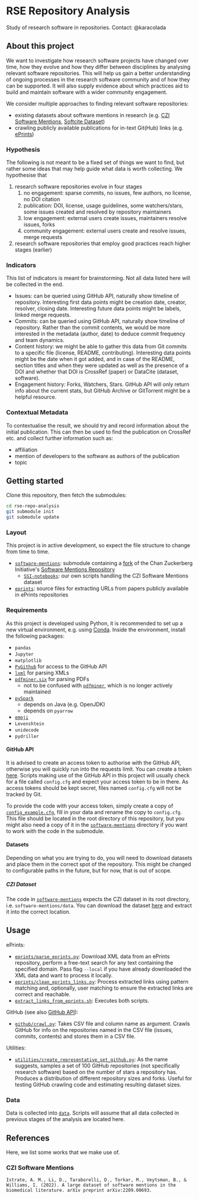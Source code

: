 # RSE Repository Analysis

Study of research software in repositories. Contact: @karacolada

## About this project

We want to investigate how research software projects have changed over time, how they evolve and how they differ between disciplines by analysing relevant software repositories.
This will help us gain a better understanding of ongoing processes in the research software community and of how they can be supported.
It will also supply evidence about which practices aid to build and maintain software with a wider community engagement.

We consider multiple approaches to finding relevant software repositories:
- existing datasets about software mentions in research (e.g. [CZI Software Mentions](https://github.com/chanzuckerberg/software-mentions), [Softcite Dataset](https://github.com/howisonlab/softcite-dataset))
- crawling publicly available publications for in-text Git(Hub) links (e.g. [ePrints](https://www.eprints.org/uk/))

### Hypothesis

The following is not meant to be a fixed set of things we want to find, but rather some ideas that may help guide what data is worth collecting.
We hypothesise that

1. research software repositories evolve in four stages
   1. no engagement: sparse commits, no issues, few authors, no license, no DOI citation
   2. publication: DOI, license, usage guidelines, some watchers/stars, some issues created and resolved by repository maintainers
   3. low engagement: external users create issues, maintainers resolve issues, forks
   4. community engagement: external users create and resolve issues, merge requests
2. research software repositories that employ good practices reach higher stages (earlier)

### Indicators

This list of indicators is meant for brainstorming. Not all data listed here will be collected in the end.

- Issues: can be queried using GitHub API, naturally show timeline of repository. Interesting first data points might be creation date, creator, resolver, closing date. Interesting future data points might be labels, linked merge requests.
- Commits: can be queried using GitHub API, naturally show timeline of repository. Rather than the commit contents, we would be more interested in the metadata (author, date) to deduce commit frequency and team dynamics.
- Content history: we might be able to gather this data from Git commits to a specific file (license, README, contributing). Interesting data points might be the date when it got added, and in case of the README, section titles and when they were updated as well as the presence of a DOI and whether that DOI is CrossRef (paper) or DataCite (dataset, software).
- Engagement history: Forks, Watchers, Stars. GitHub API will only return info about the current stats, but GitHub Archive or GitTorrent might be a helpful resource.

### Contextual Metadata

To contextualise the result, we should try and record information about the initial publication. This can then be used to find the publication on CrossRef etc. and collect further information such as:

- affiliation
- mention of developers to the software as authors of the publication
- topic

## Getting started

Clone this repository, then fetch the submodules:

```bash
cd rse-repo-analysis
git submodule init
git submodule update
```

### Layout

This project is in active development, so expect the file structure to change from time to time. 
- [`software-mentions`](software-mentions/): submodule containing a [fork](https://github.com/karacolada/software-mentions) of the Chan Zuckerberg Initiative's [Software Mentions Repository](https://github.com/chanzuckerberg/software-mentions)
  - [`SSI-notebooks`](software-mentions/SSI-notebooks/): our own scripts handling the CZI Software Mentions dataset
- [`eprints`](eprints/): source files for extracting URLs from papers publicly available in ePrints repositories

### Requirements

As this project is developed using Python, it is recommended to set up a new virtual environment, e.g. using [Conda](https://conda.io/projects/conda/en/latest/user-guide/tasks/manage-environments.html).
Inside the environment, install the following packages:
- `pandas`
- `Jupyter`
- `matplotlib`
- [`PyGithub`](https://pygithub.readthedocs.io/en/latest/) for access to the GitHub API
- [`lxml`](https://lxml.de) for parsing XMLs
- [`pdfminer.six`](https://pdfminersix.readthedocs.io/en/latest/) for parsing PDFs
  - not to be confused with [`pdfminer`](https://github.com/euske/pdfminer), which is no longer actively maintained
- [`pySpark`](https://spark.apache.org)
  - depends on Java (e.g. OpenJDK)
  - depends on `pyarrow`
- [`emoji`](https://carpedm20.github.io/emoji/docs/)
- `Levenshtein`
- `unidecode`
- `pydriller`

#### GitHub API

It is advised to create an access token to authorise with the GitHub API, otherwise you will quickly run into the requests limit.
You can create a token [here](https://docs.github.com/en/authentication/keeping-your-account-and-data-secure/creating-a-personal-access-token#creating-a-personal-access-token-classic).
Scripts making use of the GitHub API in this project will usually check for a file called `config.cfg` and expect your access token to be in there.
As access tokens should be kept secret, files named `config.cfg` will not be tracked by Git.

To provide the code with your access token, simply create a copy of [`config_example.cfg`](config_example.cfg), fill in your data and rename the copy to `config.cfg`.
This file should be located in the root directory of this repository, but you might also need a copy of it in the [`software-mentions`](software-mentions/) directory if you want to work with the code in the submodule.

#### Datasets

Depending on what you are trying to do, you will need to download datasets and place them in the correct spot of the repository.
This might be changed to configurable paths in the future, but for now, that is out of scope.

##### CZI Dataset

The code in [`software-mentions`](software-mentions/) expects the CZI dataset in its root directory, i.e. `software-mentions/data`.
You can download the dataset [here](https://datadryad.org/stash/dataset/doi:10.5061/dryad.6wwpzgn2c) and extract it into the correct location.

## Usage

ePrints:
- [`eprints/parse_eprints.py`](eprints/parse_eprints.py): Download XML data from an ePrints repository, perform a free-text search for any text containing the specified domain. Pass flag `--local` if you have already downloaded the XML data and want to process it locally.
- [`eprints/clean_eprints_links.py`](eprints/clean_eprints_links.py): Process extracted links using pattern matching and, optionally, user matching to ensure the extracted links are correct and reachable.
- [`extract_links_from_eprints.sh`](eprints/extract_links_from_eprints.sh): Executes both scripts.

GitHub (see also [GitHub API](#github-api)):
- [`github/crawl.py`](github/crawl.py): Takes CSV file and column name as argument. Crawls GitHub for info on the repositories named in the CSV file (issues, commits, contents) and stores them in a CSV file.

Utilities:
- [`utilities/create_representative_set_github.py`](utilities/create_representative_set_github.py): As the name suggests, samples a set of 100 GitHub repositories (not specifically research software) based on the number of stars a repository has. Produces a distribution of different repository sizes and forks. Useful for testing GitHub crawling code and estimating resulting dataset sizes.

### Data

Data is collected into [`data`](data/). Scripts will assume that all data collected in previous stages of the analysis are located here.

## References

Here, we list some works that we make use of.

### CZI Software Mentions
  
```
Istrate, A. M., Li, D., Taraborelli, D., Torkar, M., Veytsman, B., & Williams, I. (2022). A large dataset of software mentions in the biomedical literature. arXiv preprint arXiv:2209.00693.
```